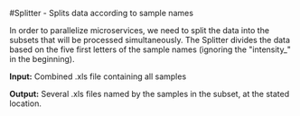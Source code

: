 #Splitter - Splits data according to sample names

In order to parallelize microservices, we need to split the data into the subsets that will be processed simultaneously. The Splitter divides the data based on the five first letters of the sample names (ignoring the "intensity_" in the beginning).

**Input:** Combined .xls file containing all samples

**Output:** Several .xls files named by the samples in the subset, at the stated location.
